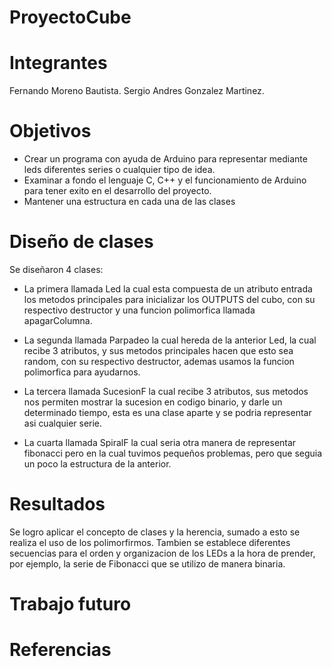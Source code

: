 # ProyectoCube

# Integrantes
Fernando Moreno Bautista.
Sergio Andres Gonzalez Martinez.

# Objetivos
- Crear un programa con ayuda de Arduino para representar mediante leds diferentes series o cualquier tipo de idea.
- Examinar a fondo el lenguaje C, C++ y el funcionamiento de Arduino para tener exito en el desarrollo del proyecto.
- Mantener una estructura en cada una de las clases

# Diseño de clases
Se diseñaron 4 clases:
- La primera llamada Led la cual esta compuesta de un atributo entrada
  los metodos principales para inicializar los OUTPUTS del cubo, con su respectivo destructor
  y una funcion polimorfica llamada apagarColumna.
  
- La segunda llamada Parpadeo la cual hereda de la anterior Led, la cual recibe
  3 atributos, y sus metodos principales hacen que esto sea random, con su respectivo destructor, 
  ademas usamos la funcion polimorfica para ayudarnos.

- La tercera llamada SucesionF la cual recibe 3 atributos, sus metodos nos permiten mostrar la 
  sucesion en codigo binario, y darle un determinado tiempo, esta es una clase aparte y se podria 
  representar asi cualquier serie.

- La cuarta llamada SpiralF la cual seria otra manera de representar fibonacci pero en la cual tuvimos 
  pequeños problemas, pero que seguia un poco la estructura de la anterior.
 
# Resultados 
Se logro aplicar el concepto de clases y la herencia, sumado a esto se realiza el uso de los polimorfirmos.
Tambien se establece diferentes secuencias para el orden y organizacion de los LEDs a la hora de prender, por ejemplo, la serie de Fibonacci que se utilizo de manera binaria.
# Trabajo futuro 
# Referencias
